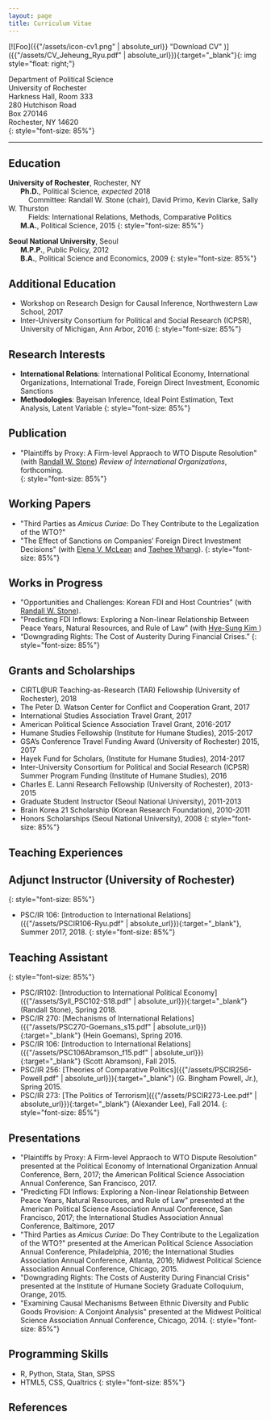 ```yaml
---
layout: page
title: Curriculum Vitae
---
```


[![Foo]({{"/assets/icon-cv1.png" | absolute_url}} "Download CV" )]({{"/assets/CV_Jeheung_Ryu.pdf" | absolute_url}}){:target="_blank"}{: img style="float: right;"}

Department of Political Science <br />
University of Rochester <br />
Harkness Hall, Room 333 <br />
280 Hutchison Road <br />
Box 270146 <br />
Rochester, NY 14620 <br />
{: style="font-size: 85%"}


<hr>

## **Education** 

**University of Rochester**, Rochester, NY <br />
&nbsp;&nbsp;&nbsp;&nbsp;&nbsp;&nbsp;**Ph.D.**, Political Science,   *expected* 2018 <br />
&nbsp;&nbsp;&nbsp;&nbsp;&nbsp;&nbsp;&nbsp;&nbsp;&nbsp;&nbsp;Committee: Randall W. Stone (chair), David Primo, Kevin Clarke, Sally W. Thurston <br />
&nbsp;&nbsp;&nbsp;&nbsp;&nbsp;&nbsp;&nbsp;&nbsp;&nbsp;&nbsp;Fields: International Relations, Methods, Comparative Politics  <br />
&nbsp;&nbsp;&nbsp;&nbsp;&nbsp;&nbsp;**M.A.**, Political Science, 2015
{: style="font-size: 85%"}

**Seoul National University**, Seoul <br />
&nbsp;&nbsp;&nbsp;&nbsp;&nbsp;&nbsp;**M.P.P.**, Public Policy, 2012<br />
&nbsp;&nbsp;&nbsp;&nbsp;&nbsp;&nbsp;**B.A.**, Political Science and Economics, 2009
{: style="font-size: 85%"}

## **Additional Education** 

- Workshop on Research Design for Causal Inference, Northwestern Law School, 2017 <br />
- Inter-University Consortium for Political and Social Research (ICPSR), University of Michigan, Ann Arbor, 2016
{: style="font-size: 85%"}

## **Research Interests** 
- **International Relations**: International Political Economy, International Organizations, International Trade, Foreign Direct Investment, Economic Sanctions <br />
- **Methodologies**: Bayeisan Inference, Ideal Point Estimation, Text Analysis, Latent Variable
{: style="font-size: 85%"}

## **Publication** 
- "Plaintiffs by Proxy: A Firm-level Appraoch to WTO Dispute Resolution" (with <a href="http://www.sas.rochester.edu/psc/stone/index.html" target="_blank">Randall W. Stone</a>) *Review of International Organizations*, forthcoming. <br />
{: style="font-size: 85%"}

## **Working Papers** 

- "Third Parties as *Amicus Curiae*: Do They Contribute to the Legalization of the WTO?"
- "The Effect of Sanctions on Companies’ Foreign Direct Investment Decisions" (with <a href="https://elenamclean.weebly.com/" target="_blank">Elena V. McLean</a> and <a href="https://yonsei.academia.edu/TaeheeWhang" target="_blank">Taehee Whang</a>).
{: style="font-size: 85%"}


## **Works in Progress**

- "Opportunities and Challenges: Korean FDI and Host Countries" (with <a href="http://www.sas.rochester.edu/psc/stone/index.html" target="_blank">Randall W. Stone</a>).
- "Predicting FDI Inflows: Exploring a Non-linear Relationship Between Peace Years, Natural Resources, and Rule of Law" (with <a href="http://www.hyesungkim.org/" target="_blank">Hye-Sung Kim </a>)
- “Downgrading Rights: The Cost of Austerity During Financial Crises.”
{: style="font-size: 85%"}

## **Grants and Scholarships** 
- CIRTL@UR Teaching-as-Research (TAR) Fellowship (University of Rochester), 2018
- The Peter D. Watson Center for Conflict and Cooperation Grant, 2017
- International Studies Association Travel Grant, 2017
- American Political Science Association Travel Grant, 2016-2017
- Humane Studies Fellowship (Institute for Humane Studies), 2015-2017
- GSA’s Conference Travel Funding Award (University of Rochester) 2015, 2017
- Hayek Fund for Scholars, (Institute for Humane Studies), 2014-2017
- Inter-University Consortium for Political and Social Research (ICPSR) Summer Program Funding (Institute of Humane Studies), 2016
- Charles E. Lanni Research Fellowship (University of Rochester), 2013-2015
- Graduate Student Instructor (Seoul National University), 2011-2013
- Brain Korea 21 Scholarship (Korean Research Foundation), 2010-2011
- Honors Scholarships (Seoul National University), 2008
{: style="font-size: 85%"}

## **Teaching Experiences** 

## Adjunct Instructor (University of Rochester)
{: style="font-size: 85%"}

- PSC/IR 106: [Introduction to International Relations]({{"/assets/PSCIR106-Ryu.pdf" | absolute_url}}){:target="_blank"}, Summer 2017, 2018.
{: style="font-size: 85%"}

## Teaching Assistant
{: style="font-size: 85%"}

- PSC/IR102: [Introduction to International Political Economy]({{"/assets/Syll_PSC102-S18.pdf" | absolute_url}}){:target="_blank"} (Randall Stone), Spring 2018.
- PSC/IR 270: [Mechanisms of International Relations]({{"/assets/PSC270-Goemans_s15.pdf" | absolute_url}}){:target="_blank"} (Hein Goemans), Spring 2016.
- PSC/IR 106: [Introduction to International Relations]({{"/assets/PSC106Abramson_f15.pdf" | absolute_url}}){:target="_blank"} (Scott Abramson), Fall 2015.
- PSC/IR 256: [Theories of Comparative Politics]({{"/assets/PSCIR256-Powell.pdf" | absolute_url}}){:target="_blank"} (G. Bingham Powell, Jr.), Spring 2015.
- PSC/IR 273: [The Politics of Terrorism]({{"/assets/PSCIR273-Lee.pdf" | absolute_url}}){:target="_blank"} (Alexander Lee), Fall 2014.
{: style="font-size: 85%"}

## **Presentations** 
- "Plaintiffs by Proxy: A Firm-level Appraoch to WTO Dispute Resolution" presented at the Political Economy of International Organization Annual Conference, Bern, 2017; the American Political Science Association Annual Conference, San Francisco, 2017.
- "Predicting FDI Inflows: Exploring a Non-linear Relationship Between Peace Years, Natural Resources, and Rule of Law" presented at the American Political Science Association Annual Conference, San Francisco, 2017; the International Studies Association Annual Conference, Baltimore, 2017
- "Third Parties as *Amicus Curiae*: Do They Contribute to the Legalization of the WTO?" presented at the American Political Science Association Annual Conference, Philadelphia, 2016; the International Studies Association Annual Conference, Atlanta, 2016; Midwest Political Science Association Annual Conference, Chicago, 2015.
- "Downgrading Rights: The Costs of Austerity During Financial Crisis" presented at the Institute of Humane Society Graduate Colloquium, Orange, 2015.
- "Examining Causal Mechanisms Between Ethnic Diversity and Public Goods Provision: A Conjoint Analysis" presented at the Midwest Political Science Association Annual Conference, Chicago, 2014.
{: style="font-size: 85%"}

## **Programming Skills** 
- R, Python, Stata, Stan, SPSS
- HTML5, CSS, Qualtrics
{: style="font-size: 85%"}

## **References** 